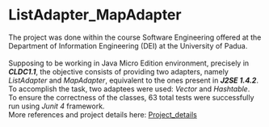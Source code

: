 # ListAdapter_MapAdapter
The project was done within the course Software Engineering offered at the Department of Information Engineering (DEI) at the University of Padua.<br/> <br/>
Supposing to be working in Java Micro Edition environment, precisely in ***CLDC1.1***, the objective consists of providing two adapters, namely *ListAdapter* and *MapAdapter*, equivalent to the ones present in ***J2SE 1.4.2***.<br/>
To accomplish the task, two adaptees were used: *Vector* and *Hashtable*.<br/>
To ensure the correctness of the classes, 63 total tests were successfully run using *Junit 4* framework.<br/>
More references and project details here: [Project_details](Software_Engineering_Project/Project_instructions/Homework1.pdf)

